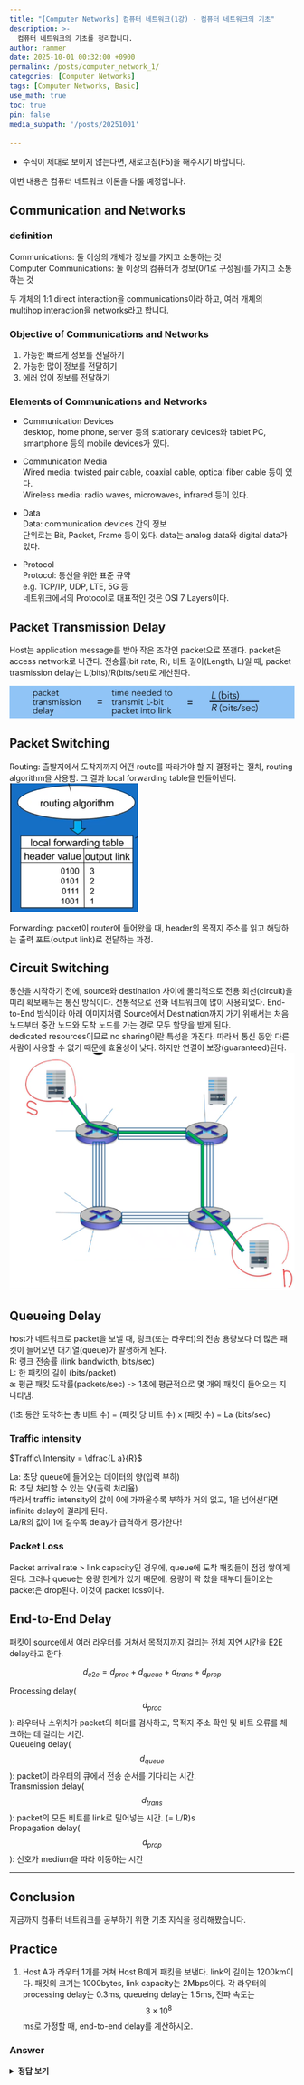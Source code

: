 ```yaml
---
title: "[Computer Networks] 컴퓨터 네트워크(1강) - 컴퓨터 네트워크의 기초"
description: >-
  컴퓨터 네트워크의 기초를 정리합니다.
author: rammer
date: 2025-10-01 00:32:00 +0900
permalink: /posts/computer_network_1/
categories: [Computer Networks]
tags: [Computer Networks, Basic]
use_math: true
toc: true
pin: false
media_subpath: '/posts/20251001'

---
```

  * 수식이 제대로 보이지 않는다면, 새로고침(F5)을 해주시기 바랍니다.  

이번 내용은 컴퓨터 네트워크 이론을 다룰 예정입니다. 

## **Communication and Networks**

### definition
Communications: 둘 이상의 개체가 정보를 가지고 소통하는 것  
Computer Communications: 둘 이상의 컴퓨터가 정보(0/1로 구성됨)를 가지고 소통하는 것  

두 개체의 1:1 direct interaction을 communications이라 하고, 여러 개체의 multihop interaction을 networks라고 합니다.  

### Objective of Communications and Networks
1. 가능한 빠르게 정보를 전달하기
2. 가능한 많이 정보를 전달하기
3. 에러 없이 정보를 전달하기

### Elements of Communications and Networks
* Communication Devices  
desktop, home phone, server 등의 stationary devices와 tablet PC, smartphone 등의 mobile devices가 있다.  
  
* Communication Media  
Wired media: twisted pair cable, coaxial cable, optical fiber cable 등이 있다.  
Wireless media: radio waves, microwaves, infrared 등이 있다.  

* Data  
Data: communication devices 간의 정보  
단위로는 Bit, Packet, Frame 등이 있다. data는 analog data와 digital data가 있다.  

* Protocol  
Protocol: 통신을 위한 표준 규약  
e.g. TCP/IP, UDP, LTE, 5G 등  
네트워크에서의 Protocol로 대표적인 것은 OSI 7 Layers이다.  
  
## **Packet Transmission Delay**
Host는 application message를 받아 작은 조각인 packet으로 쪼갠다. packet은 access network로 나간다. 전송률(bit rate, R), 비트 길이(Length, L)일 때, packet trasmission delay는 L(bits)/R(bits/set)로 계산된다.  
  
<img src="../../assets/img/resources/computer_networks/lecture1_1.png"
     alt="Description"
     loading="lazy"
     class="image-style">

## **Packet Switching**
Routing: 출발지에서 도착지까지 어떤 route를 따라가야 할 지 결정하는 절차, routing algorithm을 사용함. 그 결과 local forwarding table을 만들어낸다.  
<img src="../../assets/img/resources/computer_networks/lecture1_2.png"
     alt="Description"
     loading="lazy"
     class="image-style">
  
Forwarding: packet이 router에 들어왔을 때, header의 목적지 주소를 읽고 해당하는 출력 포트(output link)로 전달하는 과정.  

## **Circuit Switching**
통신을 시작하기 전에, source와 destination 사이에 물리적으로 전용 회선(circuit)을 미리 확보해두는 통신 방식이다. 전통적으로 전화 네트워크에 많이 사용되었다. End-to-End 방식이라 아래 이미지처럼 Source에서 Destination까지 가기 위해서는 처음 노드부터 중간 노드와 도착 노드를 가는 경로 모두 할당을 받게 된다.  
dedicated resources이므로 no sharing이란 특성을 가진다. 따라서 통신 동안 다른 사람이 사용할 수 없기 때문에 효율성이 낮다. 하지만 연결이 보장(guaranteed)된다.  
<img src="../../assets/img/resources/computer_networks/lecture1_3.png"
     alt="Description"
     loading="lazy"
     class="image-style">
  
## **Queueing Delay**
host가 네트워크로 packet을 보낼 때, 링크(또는 라우터)의 전송 용량보다 더 많은 패킷이 들어오면 대기열(queue)가 발생하게 된다.  
R: 링크 전송률 (link bandwidth, bits/sec)  
L: 한 패킷의 길이 (bits/packet)  
a: 평균 패킷 도착률(packets/sec) -> 1초에 평균적으로 몇 개의 패킷이 들어오는 지 나타냄.  
  
(1초 동안 도착하는 총 비트 수) = (패킷 당 비트 수) x (패킷 수) = La (bits/sec)  
  
### Traffic intensity
$Traffic\ Intensity = \dfrac{L a}{R}$  
  
La: 초당 queue에 들어오는 데이터의 양(입력 부하)   
R: 초당 처리할 수 있는 양(출력 처리율)  
따라서 traffic intensity의 값이 0에 가까울수록 부하가 거의 없고, 1을 넘어선다면 infinite delay에 걸리게 된다.  
La/R의 값이 1에 갈수록 delay가 급격하게 증가한다!  

### Packet Loss
Packet arrival rate > link capacity인 경우에, queue에 도착 패킷들이 점점 쌓이게 된다. 그러나 queue는 용량 한계가 있기 때문에, 용량이 꽉 찼을 때부터 들어오는 packet은 drop된다. 이것이 packet loss이다.  

## **End-to-End Delay**
패킷이 source에서 여러 라우터를 거쳐서 목적지까지 걸리는 전체 지연 시간을 E2E delay라고 한다.  
  
$$d_{e2e}=d_{proc}+d_{queue}+d_{trans}+d_{prop}$$  
  
Processing delay($$d_{proc}$$): 라우터나 스위치가 packet의 헤더를 검사하고, 목적지 주소 확인 및 비트 오류를 체크하는 데 걸리는 시간.  
Queueing delay($$d_{queue}$$): packet이 라우터의 큐에서 전송 순서를 기다리는 시간.  
Transmission delay($$d_{trans}$$): packet의 모든 비트를 link로 밀어넣는 시간. (= L/R)s  
Propagation delay($$d_{prop}$$): 신호가 medium을 따라 이동하는 시간  

---

## **Conclusion**
지금까지 컴퓨터 네트워크를 공부하기 위한 기초 지식을 정리해봤습니다. 

## **Practice** 
1. Host A가 라우터 1개를 거쳐 Host B에게 패킷을 보낸다. link의 길이는 1200km이다. 패킷의 크기는 1000bytes, link capacity는 2Mbps이다. 각 라우터의 processing delay는 0.3ms, queueing delay는 1.5ms, 전파 속도는 $$3\times 10^8$$ms로 가정할 때, end-to-end delay를 계산하시오.  

### Answer 
<details>
  <summary><strong>정답 보기</strong></summary>
  <br>
  <img src="../../assets/img/resources/computer_networks/lecture1_answer1.png"
     alt="Description"
     loading="lazy"
     class="image-style">
</details>
